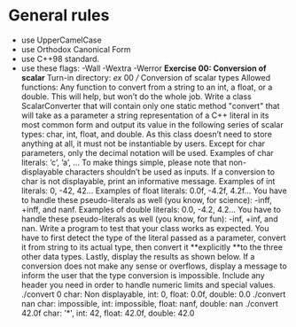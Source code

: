 # General rules
- use UpperCamelCase
- use Orthodox Canonical Form
- use C++98 standard.
- use these flags: -Wall -Wextra -Werror
**Exercise 00: Conversion of scalar**
Turn-in directory: *ex* 00 */*
Conversion of scalar types
Allowed functions: Any function to convert from a string to an int, a float, or a double. 
This will help, but won’t do the whole job. 
Write a class ScalarConverter that will contain only one static method "convert" 
that will take as a parameter a string representation of a C\+\+ literal in its most common form and output its value in the following series of scalar types: char, int, float, and double.
As this class doesn’t need to store anything at all, it must not be instantiable by users. 
Except for char parameters, only the decimal notation will be used. 
Examples of char literals: ’c’, ’a’, ... 
To make things simple, please note that non-displayable characters shouldn’t be used as inputs. If a conversion to char is not displayable, print an informative message. 
Examples of int literals: 0, -42, 42... 
Examples of float literals: 0.0f, -4.2f, 4.2f... 
You have to handle these pseudo-literals as well \(you know, for science\): -inff, \+inff, and nanf. 
Examples of double literals: 0.0, -4.2, 4.2... 
You have to handle these pseudo-literals as well \(you know, for fun\): -inf, \+inf, and nan. 
Write a program to test that your class works as expected. 
You have to first detect the type of the literal passed as a parameter, convert it from string to its actual type, then convert it **explicitly **to the three other data types. Lastly, display the results as shown below. 
If a conversion does not make any sense or overflows, display a message to inform the user that the type conversion is impossible. Include any header you need in order to handle numeric limits and special values. 
./convert 0
char: Non displayable, int: 0, float: 0.0f, double: 0.0
./convert nan
char: impossible, int: impossible, float: nanf, double: nan
./convert 42.0f
char: '\*', int: 42, float: 42.0f, double: 42.0